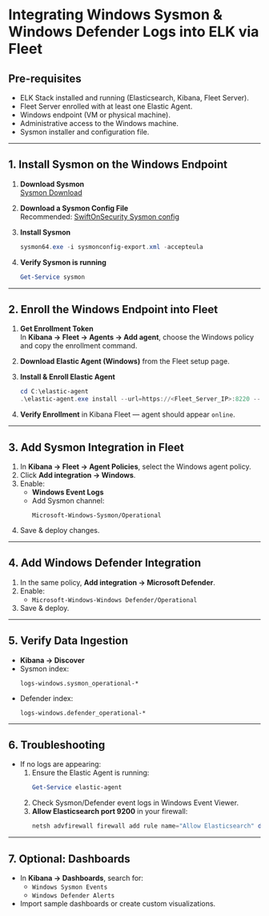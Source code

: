# Integrating Windows Sysmon & Windows Defender Logs into ELK via Fleet

## **Pre-requisites**
- ELK Stack installed and running (Elasticsearch, Kibana, Fleet Server).
- Fleet Server enrolled with at least one Elastic Agent.
- Windows endpoint (VM or physical machine).
- Administrative access to the Windows machine.
- Sysmon installer and configuration file.

---

## **1. Install Sysmon on the Windows Endpoint**

1. **Download Sysmon**  
   [Sysmon Download](https://learn.microsoft.com/en-us/sysinternals/downloads/sysmon)

2. **Download a Sysmon Config File**  
   Recommended: [SwiftOnSecurity Sysmon config](https://github.com/SwiftOnSecurity/sysmon-config)

3. **Install Sysmon**  
   ```powershell
   sysmon64.exe -i sysmonconfig-export.xml -accepteula
   ```

4. **Verify Sysmon is running**  
   ```powershell
   Get-Service sysmon
   ```

---

## **2. Enroll the Windows Endpoint into Fleet**

1. **Get Enrollment Token**  
   In **Kibana → Fleet → Agents → Add agent**, choose the Windows policy and copy the enrollment command.

2. **Download Elastic Agent (Windows)** from the Fleet setup page.

3. **Install & Enroll Elastic Agent**  
   ```powershell
   cd C:\elastic-agent
   .\elastic-agent.exe install --url=https://<Fleet_Server_IP>:8220 --enrollment-token=<token>
   ```

4. **Verify Enrollment** in Kibana Fleet — agent should appear `online`.

---

## **3. Add Sysmon Integration in Fleet**

1. In **Kibana → Fleet → Agent Policies**, select the Windows agent policy.
2. Click **Add integration → Windows**.
3. Enable:
   - **Windows Event Logs**
   - Add Sysmon channel:  
     ```
     Microsoft-Windows-Sysmon/Operational
     ```
4. Save & deploy changes.

---

## **4. Add Windows Defender Integration**

1. In the same policy, **Add integration → Microsoft Defender**.
2. Enable:
   - `Microsoft-Windows-Windows Defender/Operational`
3. Save & deploy.

---

## **5. Verify Data Ingestion**

- **Kibana → Discover**
- Sysmon index:  
  ```
  logs-windows.sysmon_operational-*
  ```
- Defender index:  
  ```
  logs-windows.defender_operational-*
  ```

---

## **6. Troubleshooting**
- If no logs are appearing:
  1. Ensure the Elastic Agent is running:  
     ```powershell
     Get-Service elastic-agent
     ```
  2. Check Sysmon/Defender event logs in Windows Event Viewer.
  3. **Allow Elasticsearch port 9200** in your firewall:  
     ```powershell
     netsh advfirewall firewall add rule name="Allow Elasticsearch" dir=in action=allow protocol=TCP localport=9200
     ```

---

## **7. Optional: Dashboards**
- In **Kibana → Dashboards**, search for:
  - `Windows Sysmon Events`
  - `Windows Defender Alerts`
- Import sample dashboards or create custom visualizations.
